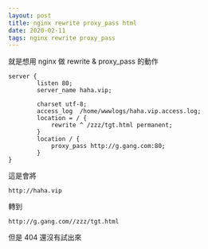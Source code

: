 ```yaml
---
layout: post
title: nginx rewrite proxy_pass html
date: 2020-02-11
tags: nginx rewrite proxy_pass
---
```


就是想用 nginx 做 rewrite & proxy_pass 的動作 

```
server {
        listen 80;
        server_name haha.vip;

        charset utf-8;
        access_log  /home/wwwlogs/haha.vip.access.log;
        location = / {
            rewrite ^ /zzz/tgt.html permanent;
        }
        location / {
            proxy_pass http://g.gang.com:80;
        }
}
```

這是會將 
```
http://haha.vip
```

轉到
```
http://g.gang.com//zzz/tgt.html
```

但是 404 還沒有試出來
